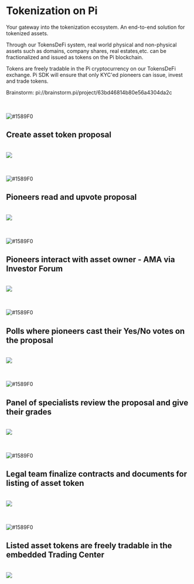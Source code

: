 # Tokenization on Pi

Your gateway into the tokenization ecosystem. An end-to-end solution for tokenized assets.

Through our TokensDeFi system, real world physical and non-physical assets such as domains, company shares, real estates,etc. can be fractionalized and issued as tokens on the Pi blockchain.

Tokens are freely tradable in the Pi cryptocurrency on our TokensDeFi exchange. Pi SDK will ensure that only KYC'ed pioneers can issue, invest and trade tokens. 

Brainstorm:  pi://brainstorm.pi/project/63bd46814b80e56a4304da2c



<br /><br />![#1589F0](https://via.placeholder.com/15/1589F0/000000?text=+) 
## Create asset token proposal
<br />![](https://raw.githubusercontent.com/pi-apps/tokenization-on-pi/main/images/Screenshot_20230213_184737_com.android.chrome.jpg)

<br /><br />![#1589F0](https://via.placeholder.com/15/1589F0/000000?text=+) 
## Pioneers read and upvote proposal
<br />![](https://raw.githubusercontent.com/pi-apps/tokenization-on-pi/main/images/Screenshot_20230213_191654_com.android.chrome.jpg)

<br /><br />![#1589F0](https://via.placeholder.com/15/1589F0/000000?text=+) 
## Pioneers interact with asset owner - AMA via Investor Forum
<br />![](https://raw.githubusercontent.com/pi-apps/tokenization-on-pi/main/images/Screenshot_20230213_200101_com.android.chrome.jpg)

<br /><br />![#1589F0](https://via.placeholder.com/15/1589F0/000000?text=+) 
## Polls where pioneers cast their Yes/No votes on the proposal
<br />![](https://raw.githubusercontent.com/pi-apps/tokenization-on-pi/main/images/Screenshot_20230213_200801_com.android.chrome.jpg)

<br /><br />![#1589F0](https://via.placeholder.com/15/1589F0/000000?text=+) 
## Panel of specialists review the proposal and give their grades
<br />![](https://raw.githubusercontent.com/pi-apps/tokenization-on-pi/main/images/Screenshot_20230213_202249_com.android.chrome.jpg)

<br /><br />![#1589F0](https://via.placeholder.com/15/1589F0/000000?text=+) 
## Legal team finalize contracts and documents for listing of asset token
<br />![](https://raw.githubusercontent.com/pi-apps/tokenization-on-pi/main/images/Screenshot_20230213_204000_com.android.chrome.jpg)

<br /><br />![#1589F0](https://via.placeholder.com/15/1589F0/000000?text=+) 
## Listed asset tokens are freely tradable in the embedded Trading Center
<br />![](https://raw.githubusercontent.com/pi-apps/tokenization-on-pi/main/images/Screenshot_20230227_183544_pi.browser.jpg)


